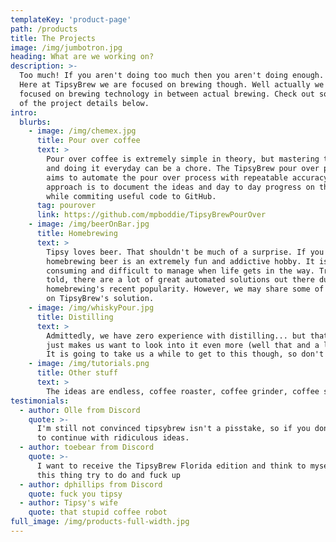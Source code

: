 ```yaml
---
templateKey: 'product-page'
path: /products
title: The Projects
image: /img/jumbotron.jpg
heading: What are we working on?
description: >-
  Too much! If you aren't doing too much then you aren't doing enough.
  Here at TipsyBrew we are focused on brewing though. Well actually we are
  focused on brewing technology in between actual brewing. Check out some
  of the project details below.
intro:
  blurbs:
    - image: /img/chemex.jpg
      title: Pour over coffee
      text: >
        Pour over coffee is extremely simple in theory, but mastering the art
        and doing it everyday can be a chore. The TipsyBrew pour over project
        aims to automate the pour over process with repeatable accuracy. Our
        approach is to document the ideas and day to day progress on the blog here,
        while commiting useful code to GitHub.
      tag: pourover
      link: https://github.com/mpboddie/TipsyBrewPourOver
    - image: /img/beerOnBar.jpg
      title: Homebrewing
      text: >
        Tipsy loves beer. That shouldn't be much of a surprise. If you are unfamiliar,
        homebrewing beer is an extremely fun and addictive hobby. It is also time
        consuming and difficult to manage when life gets in the way. Truth be
        told, there are a lot of great automated solutions out there due to
        homebrewing's recent popularity. However, we may share some of the progress
        on TipsyBrew's solution.
    - image: /img/whiskyPour.jpg
      title: Distilling
      text: >
        Admittedly, we have zero experience with distilling... but that really
        just makes us want to look into it even more (well that and a love of whisk(e)y.
        It is going to take us a while to get to this though, so don't hold your breath.
    - image: /img/tutorials.png
      title: Other stuff
      text: >
        The ideas are endless, coffee roaster, coffee grinder, coffee sifter...
testimonials:
  - author: Olle from Discord
    quote: >-
      I'm still not convinced tipsybrew isn't a pisstake, so if you don't mind I'm going 
      to continue with ridiculous ideas.
  - author: toebear from Discord
    quote: >-
      I want to receive the TipsyBrew Florida edition and think to myself ..what can't 
      this thing try to do and fuck up
  - author: dphillips from Discord
    quote: fuck you tipsy
  - author: Tipsy's wife
    quote: that stupid coffee robot
full_image: /img/products-full-width.jpg
---
```

